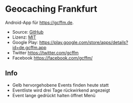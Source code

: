 # Geocaching Frankfurt

Android-App für https://gcffm.de.

- Source: [GitHub](https://github.com/pstorch/GcffmApp)
- Lizenz: [MIT](LICENSE.txt)
- Google Play: https://play.google.com/store/apps/details?id=de.gcffm.app
- Twitter https://twitter.com/gcffm
- Facebook https://facebook.com/gcffm/

## Info
- Gelb hervorgehobene Events finden heute statt
- Eventliste wird drei Tage rückwirkend angezeigt
- Event lange gedrückt halten öffnet Menü
